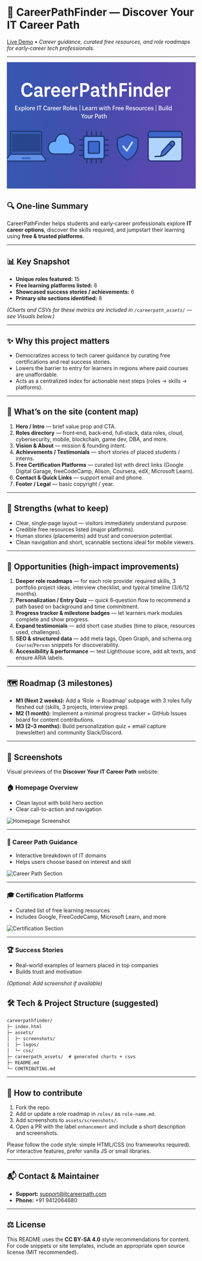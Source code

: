 # 🚀 CareerPathFinder — Discover Your IT Career Path

[Live Demo](https://abhishekmallick1122.github.io/Career_path/) • _Career guidance, curated free resources, and role roadmaps for early‑career tech professionals._

---

![Hero](./images/cover.png)

## 🔍 One‑line Summary
CareerPathFinder helps students and early‑career professionals explore **IT career options**, discover the skills required, and jumpstart their learning using **free & trusted platforms**.

---

## 📊 Key Snapshot
- **Unique roles featured:** 15
- **Free learning platforms listed:** 6
- **Showcased success stories / achievements:** 6
- **Primary site sections identified:** 8

*(Charts and CSVs for these metrics are included in `/careerpath_assets/` — see Visuals below.)*

---

## ✨ Why this project matters
- Democratizes access to tech career guidance by curating free certifications and real success stories.
- Lowers the barrier to entry for learners in regions where paid courses are unaffordable.
- Acts as a centralized index for actionable next steps (roles → skills → platforms).

---

## 🧭 What’s on the site (content map)
1. **Hero / Intro** — brief value prop and CTA.  
2. **Roles directory** — front‑end, back‑end, full‑stack, data roles, cloud, cybersecurity, mobile, blockchain, game dev, DBA, and more.  
3. **Vision & About** — mission & founding intent.  
4. **Achievements / Testimonials** — short stories of placed students / interns.  
5. **Free Certification Platforms** — curated list with direct links (Google Digital Garage, freeCodeCamp, Alison, Coursera, edX, Microsoft Learn).  
6. **Contact & Quick Links** — support email and phone.  
7. **Footer / Legal** — basic copyright / year.

---

## 🧾 Strengths (what to keep)
- Clear, single‑page layout — visitors immediately understand purpose.
- Credible free resources listed (major platforms).  
- Human stories (placements) add trust and conversion potential.  
- Clean navigation and short, scannable sections ideal for mobile viewers.

---

## 🔧 Opportunities (high‑impact improvements)
1. **Deeper role roadmaps** — for each role provide: required skills, 3 portfolio project ideas, interview checklist, and typical timeline (3/6/12 months).  
2. **Personalization / Entry Quiz** — quick 6‑question flow to recommend a path based on background and time commitment.  
3. **Progress tracker & milestone badges** — let learners mark modules complete and show progress.  
4. **Expand testimonials** — add short case studies (time to place, resources used, challenges).  
5. **SEO & structured data** — add meta tags, Open Graph, and schema.org `Course`/`Person` snippets for discoverability.  
6. **Accessibility & performance** — test Lighthouse score, add alt texts, and ensure ARIA labels.

---

## 🗺️ Roadmap (3 milestones)
- **M1 (Next 2 weeks):** Add a ‘Role → Roadmap’ subpage with 3 roles fully fleshed out (skills, 3 projects, interview prep).  
- **M2 (1 month):** Implement a minimal progress tracker + GitHub Issues board for content contributions.  
- **M3 (2–3 months):** Build personalization quiz + email capture (newsletter) and community Slack/Discord.

---

## 📸 Screenshots

Visual previews of the **Discover Your IT Career Path** website:

### 🏠 Homepage Overview
- Clean layout with bold hero section
- Clear call-to-action and navigation

![Homepage Screenshot](https://abhishekmallick1122.github.io/Career_path/screenshot/home.png)

---

### 🧭 Career Path Guidance
- Interactive breakdown of IT domains
- Helps users choose based on interest and skill

![Career Path Section](https://abhishekmallick1122.github.io/Career_path/screenshot/map.png)

---

### 🎓 Certification Platforms
- Curated list of free learning resources
- Includes Google, FreeCodeCamp, Microsoft Learn, and more

![Certification Section](https://abhishekmallick1122.github.io/Career_path/screenshot/certi.png)

---

### 🏆 Success Stories
- Real-world examples of learners placed in top companies
- Builds trust and motivation

*(Optional: Add screenshot if available)*



## 🛠 Tech & Project Structure (suggested)
```
careerpathfinder/
├─ index.html
├─ assets/
│  ├─ screenshots/
│  ├─ logos/
│  └─ css/
├─ careerpath_assets/  # generated charts + csvs
├─ README.md
└─ CONTRIBUTING.md
```

---

## 🤝 How to contribute
1. Fork the repo.  
2. Add or update a role roadmap in `roles/` as `role-name.md`.  
3. Add screenshots to `assets/screenshots/`.  
4. Open a PR with the label `enhancement` and include a short description and screenshots.

Please follow the code style: simple HTML/CSS (no frameworks required). For interactive features, prefer vanilla JS or small libraries.

---

## 📬 Contact & Maintainer
- **Support:** support@itcareerpath.com  
- **Phone:** +91 9412064680  

---

## ⚖️ License
This README uses the **CC BY‑SA 4.0** style recommendations for content. For code snippets or site templates, include an appropriate open source license (MIT recommended).


